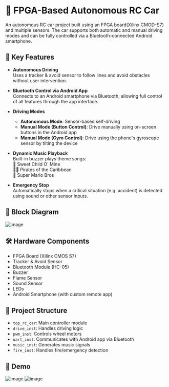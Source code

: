 # 🚗 FPGA-Based Autonomous RC Car

An autonomous RC car project built using an FPGA board(Xilinx CMOD-S7) and multiple sensors. The car supports both automatic and manual driving modes and can be fully controlled via a Bluetooth-connected Android smartphone.

## 📱 Key Features

- **Autonomous Driving**  
  Uses a tracker & avoid sensor to follow lines and avoid obstacles without user intervention.

- **Bluetooth Control via Android App**  
  Connects to an Android smartphone via Bluetooth, allowing full control of all features through the app interface.

- **Driving Modes**  
  - **Autonomous Mode**: Sensor-based self-driving  
  - **Manual Mode (Button Control)**: Drive manually using on-screen buttons in the Android app  
  - **Manual Mode (Gyro Control)**: Drive using the phone's gyroscope sensor by tilting the device

- **Dynamic Music Playback**  
  Built-in buzzer plays theme songs:  
  🎸 Sweet Child O' Mine  
  🏴‍☠️ Pirates of the Caribbean  
  🍄 Super Mario Bros

- **Emergency Stop**  
  Automatically stops when a critical situation (e.g. accident) is detected using sound or other sensor inputs.

## 🧠 Block Diagram

![image](https://github.com/user-attachments/assets/33144e17-c4c9-4e90-8051-900cc31f9df8)


## 🛠️ Hardware Components

- FPGA Board (Xilinx CMOS S7)
- Tracker & Avoid Sensor
- Bluetooth Module (HC-05)
- Buzzer
- Flame Sensor
- Sound Sensor
- LEDs
- Android Smartphone (with custom remote app)

## 📂 Project Structure

- `top_rc_car`: Main controller module
- `drive_inst`: Handles driving logic
- `pwm_inst`: Controls wheel motors
- `uart_inst`: Communicates with Android app via Bluetooth
- `music_inst`: Generates music signals
- `fire_inst`: Handles fire/emergency detection

## 📸 Demo

![image](https://github.com/user-attachments/assets/3c96adec-5f59-4ca2-ba17-af8ae95bb72e)
![image](https://github.com/user-attachments/assets/4e5c6183-2e3c-492f-9a5f-cdb0362140ab)


